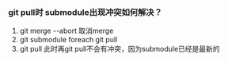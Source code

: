 
### git pull时 submodule出现冲突如何解决？
1. git merge --abort 取消merge
2. git submodule foreach git pull
3. git pull
此时再git pull不会有冲突，因为submodule已经是最新的